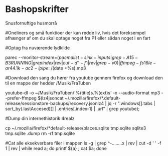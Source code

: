 # Bashopskrifter
Snusfornuftige husmorrå


#Oneliners og små funktioer der kan redde liv, hvis det foreksempel afhænger af om du skal optage noget fra P1 eller sådan noget i en fart


#Optag fra nuværende lydkilde

parec --monitor-stream=$(pacmd list-sink-inputs | grep -A 15 -B 3 RUNNING | grep index | rev | cut -d ' ' -f 1 | rev | grep -v 0 ) |  ffmpeg -f s16le -ar 44.1k -ac 2 -i pipe: ~/$(date +%s).mp3


#Download den sang du hører fra youtube gennem firefox og download den til en mappe der hedder /Musik/FraTuben

youtube-dl -o ~/Musik/FraTuben/'%(title)s.%(ext)s' -x --audio-format mp3 --prefer-ffmpeg $(lz4jsoncat ~/.mozilla/firefox/*.default-release/sessionstore-backups/recovery.jsonlz4 | jq -r ".windows[].tabs | sort_by(.lastAccesed)[] | .entries[.index-1] | .url" | grep youtube);

#Dump din internethistorik 4realz

cp ~/.mozilla/firefox/*default-release/places.sqlite tmp.sqlite
sqlite3 tmp.sqlite .dump
rm -rf tmp.sqlite


#Cat alle eksekverbare filer i mappen 
ls -g | grep  ^-........x | rev | cut -d ' ' -f 1 | rev | while read a; do printf ${a} ; cat $a; done
